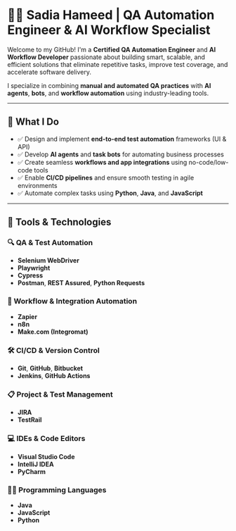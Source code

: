 # 👩‍💻 Sadia Hameed | QA Automation Engineer & AI Workflow Specialist

Welcome to my GitHub! I'm a **Certified QA Automation Engineer** and **AI Workflow Developer** passionate about building smart, scalable, and efficient solutions that eliminate repetitive tasks, improve test coverage, and accelerate software delivery.

I specialize in combining **manual and automated QA practices** with **AI agents**, **bots**, and **workflow automation** using industry-leading tools.

---

## 🚀 What I Do

- ✅ Design and implement **end-to-end test automation** frameworks (UI & API)
- ✅ Develop **AI agents** and **task bots** for automating business processes
- ✅ Create seamless **workflows and app integrations** using no-code/low-code tools
- ✅ Enable **CI/CD pipelines** and ensure smooth testing in agile environments
- ✅ Automate complex tasks using **Python**, **Java**, and **JavaScript**

---

## 🧰 Tools & Technologies

### 🔍 QA & Test Automation
- **Selenium WebDriver**
- **Playwright**
- **Cypress**
- **Postman**, **REST Assured**, **Python Requests**

### 🤖 Workflow & Integration Automation
- **Zapier**
- **n8n**
- **Make.com (Integromat)**

### 🛠️ CI/CD & Version Control
- **Git**, **GitHub**, **Bitbucket**
- **Jenkins**, **GitHub Actions**

### 📋 Project & Test Management
- **JIRA**
- **TestRail**

### 💻 IDEs & Code Editors
- **Visual Studio Code**
- **IntelliJ IDEA**
- **PyCharm**

### 👩‍💻 Programming Languages
- **Java**
- **JavaScript**
- **Python**

